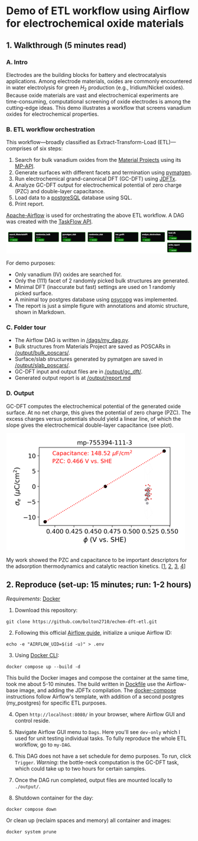# Demo of ETL workflow using Airflow for electrochemical oxide materials

## 1. Walkthrough (5 minutes read)

### A. Intro
Electrodes are the building blocks for battery and electrocatalysis applications.
Among electrode materials, oxides are commonly encountered in water electrolysis for green $H_2$ production (e.g., Iridium/Nickel oxides).
Because oxide materials are vast and electrochemical experiments are time-consuming,
computational screening of oxide electrodes is among the cutting-edge ideas.
This demo illustrates a workflow that screens vanadium oxides for electrochemical properties.

### B. ETL workflow orchestration
This workflow—broadly classified as Extract-Transform-Load (ETL)—comprises of six steps:
1. Search for bulk vanadium oxides from the [Material Projects](https://next-gen.materialsproject.org/) using its [MP-API](https://next-gen.materialsproject.org/api).
2. Generate surfaces with different facets and termination  using [pymatgen](https://pymatgen.org/).
3. Run electrochemical grand-canonical DFT (GC-DFT) using [JDFTx](https://jdftx.org).
4. Analyze GC-DFT output for electrochemical potential of zero charge (PZC) and double-layer capacitance.
5. Load data to a [postgreSQL](https://www.postgresql.org/) database using SQL.
6. Print report.

[Apache-Airflow](https://airflow.apache.org/) is used for orchestrating the above ETL workflow.
A DAG was created with the [TaskFlow API](https://airflow.apache.org/docs/apache-airflow/stable/tutorial/taskflow.html).

![Screenshot from Airflow GUI](./dag.png)

For demo purposes:
- Only vanadium (IV) oxides are searched for.
- Only the (111) facet of 2 randomly picked bulk structures are generated.
- Minimal DFT (inaccurate but fast) settings are used on 1 randomly picked surface.
- A minimal toy postgres database using [psycopg](https://www.psycopg.org/docs/index.html) was implemented.
- The report is just a simple figure with annotations and atomic structure, shown in Markdown.

### C. Folder tour
- The Airflow DAG is written in [/dags/my_dag.py](./dags/my_dag.py).
- Bulk structures from Materials Project are saved as POSCARs in [/output/bulk_poscars/](./output/bulk_poscars/).
- Surface/slab structures generated by pymatgen are saved in [/output/slab_poscars/](./output/slab_poscars/).
- GC-DFT input and output files are in [/output/gc_dft/](./output/gc_dft/).
- Generated output report is at [/output/report.md](./output/report.md)

### D. Output
GC-DFT computes the electrochemical potential of the generated oxide surface.
At no net charge, this gives the potential of zero charge (PZC).
The excess charges versus potentials should yield a linear line, of which the slope gives the electrochemical double-layer capacitance (see plot).

![Example of report](./output/visualize/mp-755394-111-3.png)

My work showed the PZC and capacitance to be important descriptors for the adsorption thermodynamics and catalytic reaction kinetics.
\[[1](https://www.nature.com/articles/s42004-025-01579-y),
[2](https://pubs.rsc.org/en/content/articlehtml/2025/sc/d5sc03757c),
[3](https://pubs.acs.org/doi/abs/10.1021/acs.jpcc.4c01457),
[4](https://pubs.acs.org/doi/abs/10.1021/acs.jpclett.4c01032)\]

## 2. Reproduce (set-up: 15 minutes; run: 1-2 hours)

*Requirements*: [Docker](https://docs.docker.com/get-started/get-docker/)

1. Download this repository: 

```
git clone https://github.com/bolton2710/echem-dft-etl.git
```

2. Following this official [Airflow guide](https://airflow.apache.org/docs/apache-airflow/stable/howto/docker-compose/index.html),
initialize a unique Airflow ID: 
```
echo -e "AIRFLOW_UID=$(id -u)" > .env
```

3. Using [Docker CLI](https://docs.docker.com/reference/cli/docker/): 
```
docker compose up --build -d
```
This build the Docker images and compose the container at the same time, took me about 5-10 minutes.
The build written in [Dockfile](./Dockerfile) use the Airflow-base image, and adding the JDFTx compilation.
The [docker-compose](./docker-compose.yaml) instructions follow Airflow's template, with addition of a second postgres (my_postgres) for specific ETL purposes.

4. Open `http://localhost:8080/` in your browser, where Airflow GUI and control reside.

5. Navigate Airflow GUI menu to `Dags`. Here you'll see `dev-only` which I used for unit testing individual tasks. To fully reproduce the whole ETL workflow, go to `my-DAG`. 

6. This DAG does not have a set schedule for demo purposes. To run, click `Trigger`. *Warning*: the bottle-neck computation is the GC-DFT task, which could take up to two hours for certain samples.

7. Once the DAG run completed, output files are mounted locally to `./output/`.

8. Shutdown container for the day:
```
docker compose down
```
Or clean up (reclaim spaces and memory) all container and images:
```
docker system prune
```